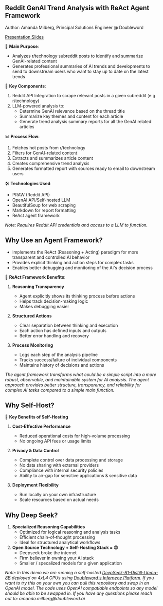 ## Reddit GenAI Trend Analysis with ReAct Agent Framework

Author: Amanda Milberg, Principal Solutions Engineer @ Doubleword

[Presentation Slides](https://docs.google.com/presentation/d/1nar6_2VrRtR7l6HcanoUFAql9l8THs3Ob6LT2PCbYGw/edit?usp=sharing)

🎯 **Main Purpose**:
- Analyzes r/technology subreddit posts to identify and summarize GenAI-related content
- Generates professional summaries of AI trends and developments to send to downstream users who want to stay up to date on the latest trends

🔑 **Key Components**:
1. Reddit API Integration to scrape relevant posts in a given subreddit (e.g. r/technology)
2. LLM-powered analysis to:
   - Determine GenAI relevance based on the thread title
   - Summarize key themes and content for each article
   - Generate trend analysis summary reports for all the GenAI related articles 

📊 **Process Flow**:
1. Fetches hot posts from r/technology 
2. Filters for GenAI-related content
3. Extracts and summarizes article content
4. Creates comprehensive trend analysis
5. Generates formatted report with sources ready to email to downstream users 

🛠️ **Technologies Used**:
- PRAW (Reddit API)
- OpenAI API/Self-hosted LLM
- BeautifulSoup for web scraping
- Markdown for report formatting
- ReAct agent framework

_Note: Requires Reddit API credentials and access to a LLM to function._

## Why Use an Agent Framework?
- Implements the ReAct (Reasoning + Acting) paradigm for more transparent and controlled AI behavior
- Provides explicit thinking and action steps for complex tasks
- Enables better debugging and monitoring of the AI's decision process

🧠 **ReAct Framework Benefits**:
1. **Reasoning Transparency**
   - Agent explicitly shows its thinking process before actions
   - Helps track decision-making logic
   - Makes debugging easier

2. **Structured Actions**
   - Clear separation between thinking and execution
   - Each action has defined inputs and outputs
   - Better error handling and recovery

3. **Process Monitoring**
   - Logs each step of the analysis pipeline
   - Tracks success/failure of individual components
   - Maintains history of decisions and actions

_The agent framework transforms what could be a simple script into a more robust, observable, and maintainable system for AI analysis. The agent approach provides better structure, transparency, and reliability for complex AI tasks compared to a simple main function._

## Why Self-Host?
🌟 **Key Benefits of Self-Hosting** 

1. **Cost-Effective Performance**
   - Reduced operational costs for high-volume processing
   - No ongoing API fees or usage limits

2. **Privacy & Data Control** 
   - Complete control over data processing and storage
   - No data sharing with external providers
   - Compliance with internal security policies
   - Ability to air-gap for sensitive applications & sensitive data 

3. **Deployment Flexibility**
   - Run locally on your own infrastructure
   - Scale resources based on actual needs

## Why Deep Seek?
1. **Specialized Reasoning Capabilities**
   - Optimized for logical reasoning and analysis tasks
   - Efficient chain-of-thought processing
   - Ideal for structured analytical workflows
2. **Open Source Technology + Self-Hosting Stack = 😍**  
   - Deepseek broke the internet 
   - Firm believer in owning your AI stack 
   - Smaller / specalized models for a given application  

_Note: In this demo we are running a self-hosted [DeepSeek-R1-Distill-Llama-8B](https://huggingface.co/deepseek-ai/DeepSeek-R1-Distill-Llama-8B) deployed on 4xL4 GPUs using [Doubleword's Infernece Platform](https://docs.doubleword.ai/). If you want to try this on your own you can pull this repository and swap in an OpenAI model. The code uses OpenAI compatiable endpoints so any model should be able to be swapped in. If you have any questions please reach out to: amanda.milberg@doubleword.ai_

